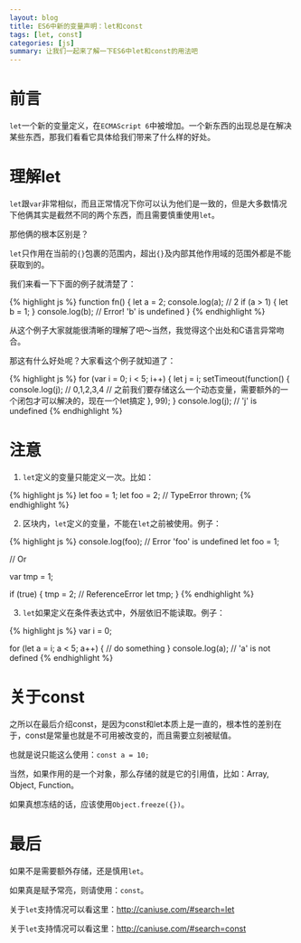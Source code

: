 ```yaml
---
layout: blog
title: ES6中新的变量声明：let和const
tags: [let, const]
categories: [js]
summary: 让我们一起来了解一下ES6中let和const的用法吧
---
```


# 前言

`let`一个新的变量定义，在`ECMAScript 6`中被增加。一个新东西的出现总是在解决某些东西，那我们看看它具体给我们带来了什么样的好处。

# 理解let

`let`跟`var`非常相似，而且正常情况下你可以认为他们是一致的，但是大多数情况下他俩其实是截然不同的两个东西，而且需要慎重使用`let`。

那他俩的根本区别是？

`let`只作用在当前的`{}`包裹的范围内，超出`{}`及内部其他作用域的范围外都是不能获取到的。

我们来看一下下面的例子就清楚了：

{% highlight js %}
function fn() {
    let a = 2;
    console.log(a); // 2
    if (a > 1) {
        let b = 1;
    }
    console.log(b); // Error! 'b' is undefined
}
{% endhighlight %}

从这个例子大家就能很清晰的理解了吧～当然，我觉得这个出处和C语言异常吻合。

那这有什么好处呢？大家看这个例子就知道了：

{% highlight js %}
for (var i = 0; i < 5; i++) {
    let j = i;
    setTimeout(function() {
        console.log(j); // 0,1,2,3,4
        // 之前我们要存储这么一个动态变量，需要额外的一个闭包才可以解决的，现在一个let搞定
    }, 99);
}
console.log(j); // 'j' is undefined
{% endhighlight %}

# 注意

1. `let`定义的变量只能定义一次。比如：

{% highlight js %}
let foo = 1;
let foo = 2; // TypeError thrown;
{% endhighlight %}

2. 区块内，`let`定义的变量，不能在`let`之前被使用。例子：

{% highlight js %}
console.log(foo); // Error 'foo' is undefined
let foo = 1;

// Or

var tmp = 1;

if (true) {
    tmp = 2; // ReferenceError
    let tmp;
}
{% endhighlight %}

3. `let`如果定义在条件表达式中，外层依旧不能读取。例子：

{% highlight js %}
var i = 0;

for (let a = i; a < 5; a++) {
    // do something
}
console.log(a); // 'a' is not defined
{% endhighlight %}

# 关于const

之所以在最后介绍const，是因为const和let本质上是一直的，根本性的差别在于，const是常量也就是不可用被改变的，而且需要立刻被赋值。

也就是说只能这么使用：`const a = 10;`

当然，如果作用的是一个对象，那么存储的就是它的引用值，比如：Array, Object, Function。

如果真想冻结的话，应该使用`Object.freeze({})`。

# 最后

如果不是需要额外存储，还是慎用`let`。

如果真是赋予常亮，则请使用：`const`。

关于`let`支持情况可以看这里：<http://caniuse.com/#search=let>

关于`let`支持情况可以看这里：<http://caniuse.com/#search=const>
